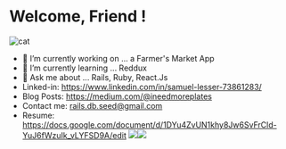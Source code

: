 <h1>Welcome, Friend !</h1>
<img src="https://64.media.tumblr.com/5d35866fa3e1c50c0ae1972d102d8f52/tumblr_pj67utApxx1r2ldlq_540.gif" alt="cat">


- 🔭 I’m currently working on ... a Farmer's Market App
- 🌱 I’m currently learning ... Reddux
- 💬 Ask me about ... Rails, Ruby, React.Js
- Linked-in: https://www.linkedin.com/in/samuel-lesser-73861283/
- Blog Posts: https://medium.com/@ineedmoreplates
- Contact me: rails.db.seed@gmail.com 
- Resume: https://docs.google.com/document/d/1DYu4ZvUN1khy8Jw6SvFrCld-YuJ6fWzuIk_vLYFSD9A/edit
<img src="https://img.icons8.com/dusk/64/000000/ruby-programming-language.png"/><img src="https://img.icons8.com/dusk/64/000000/html-5.png"/>
